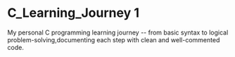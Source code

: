 # C_Learning_Journey 1
My personal C programming learning journey -- from basic syntax to logical problem-solving,documenting each step with clean and well-commented code.
